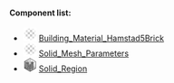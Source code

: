 #### Component list:
* ![IMAGE](../../images/icons/Building_Material_Hamstad5Brick.png) [Building_Material_Hamstad5Brick](../components/Building_Material_Hamstad5Brick.md)
* ![IMAGE](../../images/icons/Solid_Mesh_Parameters.png) [Solid_Mesh_Parameters](../components/Solid_Mesh_Parameters.md)
* ![IMAGE](../../images/icons/Solid_Region.png) [Solid_Region](../components/Solid_Region.md)